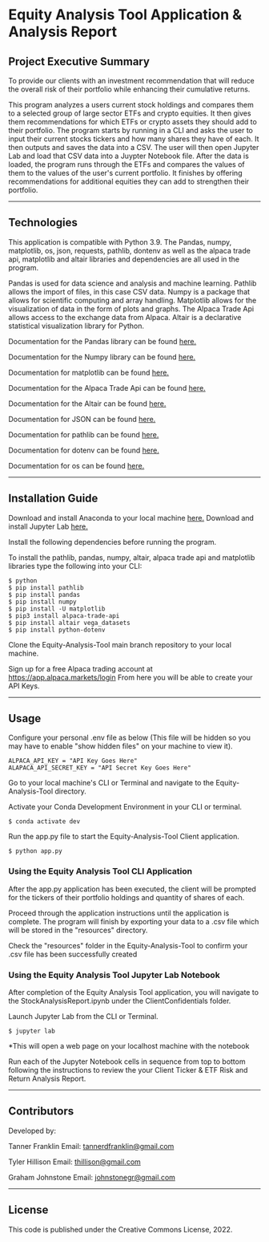 # Equity Analysis Tool Application & Analysis Report

## Project Executive Summary

To provide our clients with an investment recommendation that will reduce the overall risk of their portfolio while enhancing their cumulative returns.

This program analyzes a users current stock holdings and compares them to a selected group of large sector ETFs and crypto equities. It then gives them recommendations for which ETFs or crypto assets they should add to their portfolio. The program starts by running in a CLI and asks the user to input their current stocks tickers and how many shares they have of each. It then outputs and saves the data into a CSV. The user will then open Jupyter Lab and load that CSV data into a Juypter Notebook file. After the data is loaded, the program runs through the ETFs and compares the values of them to the values of the user's current portfolio. It finishes by offering recommendations for additional equities they can add to strengthen their portfolio.

---

## Technologies

This application is compatible with Python 3.9. The Pandas, numpy, matplotlib, os, json, requests, pathlib, dontenv as well as the alpaca trade api, matplotlib and altair libraries and dependencies are all used in the program.

Pandas is used for data science and analysis and machine learning. Pathlib allows the import of files, in this case CSV data. Numpy is a package that allows for scientific computing and array handling. Matplotlib allows for the visualization of data in the form of plots and graphs. The Alpaca Trade Api allows access to the exchange data from Alpaca. Altair is a declarative statistical visualization library for Python.

Documentation for the Pandas library can be found [here.](https://pandas.pydata.org/docs/)

Documentation for the Numpy library can be found [here.](https://numpy.org/doc/1.23/user/index.html)

Documentation for matplotlib can be found [here.](https://matplotlib.org/stable/users/index)

Documentation for the Alpaca Trade Api can be found [here.](https://pypi.org/project/alpaca-trade-api/)

Documentation for the Altair can be found [here.](https://altair-viz.github.io/getting_started/overview.html)

Documentation for JSON can be found [here.](https://docs.python.org/3/library/json.html)

Documentation for pathlib can be found [here.](https://docs.python.org/3/library/pathlib.html)

Documentation for dotenv can be found [here.](https://pypi.org/project/python-dotenv/)

Documentation for os can be found [here.](https://docs.python.org/3/library/os.html)

---

## Installation Guide

Download and install Anaconda to your local machine [here.](https://www.anaconda.com)
Download and install Jupyter Lab [here.](https://jupyterlab.readthedocs.io/en/stable/getting_started/installation.html)

Install the following dependencies before running the program.

To install the pathlib, pandas, numpy, altair, alpaca trade api and matplotlib libraries type the following into your CLI:

```
$ python
$ pip install pathlib
$ pip install pandas
$ pip install numpy
$ pip install -U matplotlib
$ pip3 install alpaca-trade-api
$ pip install altair vega_datasets
$ pip install python-dotenv
```

Clone the Equity-Analysis-Tool main branch repository to your local machine.

Sign up for a free Alpaca trading account at https://app.alpaca.markets/login 
From here you will be able to create your API Keys.

---

## Usage

Configure your personal .env file as below (This file will be hidden so you may have to enable "show hidden files" on your machine to view it).
```
ALPACA_API_KEY = "API Key Goes Here" 
ALAPACA_API_SECRET_KEY = "API Secret Key Goes Here"
```
Go to your local machine's CLI or Terminal and navigate to the Equity-Analysis-Tool directory.

Activate your Conda Development Environment in your CLI or terminal.
```
$ conda activate dev
```
Run the app.py file to start the Equity-Analysis-Tool Client application.
```
$ python app.py
```

### Using the Equity Analysis Tool CLI Application

After the app.py application has been executed, the client will be prompted for the tickers of their portfolio holdings and quantity of shares of each.

Proceed through the application instructions until the application is complete. The program will finish by exporting your data to a .csv file which will be stored in the "resources" directory.

Check the "resources" folder in the Equity-Analysis-Tool to confirm your .csv file has been successfully created

### Using the Equity Analysis Tool Jupyter Lab Notebook

After completion of the Equity Analysis Tool application, you will navigate to the StockAnalysisReport.ipynb under the ClientConfidentials folder.

Launch Jupyter Lab from the CLI or Terminal.
```
$ jupyter lab
```
*This will open a web page on your localhost machine with the notebook

Run each of the Jupyter Notebook cells in sequence from top to bottom following the instructions to review the your Client Ticker & ETF Risk and Return Analysis Report.


---

## Contributors

Developed by:

Tanner Franklin
Email: tannerdfranklin@gmail.com

Tyler Hillison
Email: thillison@gmail.com

Graham Johnstone
Email: johnstonegr@gmail.com

---

## License
This code is published under the Creative Commons License, 2022.


